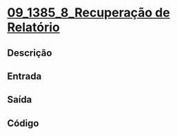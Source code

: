 # [09_1385_8_Recuperação de Relatório][1385]

[1385]: <https://judge.beecrowd.com/pt/problems/view/1385>

## Descrição

## Entrada

## Saída

## Código

```cpp

```
